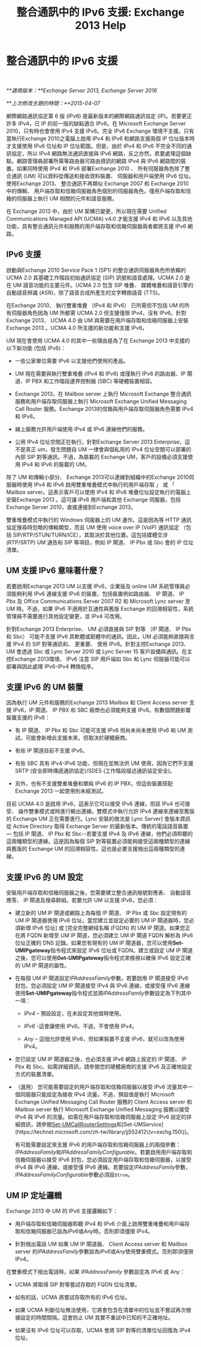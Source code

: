 ﻿---
title: '整合通訊中的 IPv6 支援: Exchange 2013 Help'
TOCTitle: 整合通訊中的 IPv6 支援
ms:assetid: 91242c85-ce4e-422a-954e-ab623d3d6939
ms:mtpsurl: https://technet.microsoft.com/zh-tw/library/JJ150536(v=EXCHG.150)
ms:contentKeyID: 50473733
ms.date: 05/21/2018
mtps_version: v=EXCHG.150
ms.translationtype: MT
---

# 整合通訊中的 IPv6 支援

 

_**適用版本：**Exchange Server 2013, Exchange Server 2016_

_**上次修改主題的時間：**2015-04-07_

網際網路通訊協定第 6 版 (IPv6) 是最新版本的網際網路通訊協定 (IP)。若要更正許多 IPv4，已 IP 的前一版的缺點適合 IPv6。在 Microsoft Exchange Server 2010，只有時也會使用 IPv4 支援 IPv6。完全 IPv6 Exchange 環境不支援。只有當執行Exchange 2010之電腦上啟用 IPv4 和 IPv6 和網路支援兩個 IP 位址版本時才支援使用 IPv6 位址和 IP 位址範圍。但是，由於 IPv4 和 IPv6 不完全不同的通訊協定，所以 IPv4 網路無法通訊直接與 IPv6 網路，反之亦然。若要處理這個缺點，網路管理員部署所需等路由器可路由資訊的網路 IPv4 與 IPv6 網路間的裝置。如果同時使用 IPv4 和 IPv6 部署Exchange 2010 、 所有伺服器角色除了整合通訊 (UM) 可以資料從傳送和接收資料裝置、 伺服器和用戶端使用 IPv6 位址。使用Exchange 2013、 整合通訊不再類似 Exchange 2007 和 Exchange 2010 中的傳輸、 用戶端存取和信箱伺服器角色個別的伺服器角色。僅用戶端存取和信箱的伺服器上執行 UM 相關的元件和語音服務。

在 Exchange 2013 中，由於 UM 架構已變更，所以現在需要 Unified Communications Managed API (UCMA) v4.0 才能支援 IPv4 和 IPv6 以及其他功能，具有整合通訊元件和服務的用戶端存取和信箱伺服器兩者都將支援 IPv6 網路。

## IPv6 支援

啟動與Exchange 2010 Service Pack 1 (SP1) 的整合通訊伺服器角色所依賴的 UCMA 2.0 其基礎工作階段初始通訊協定 (SIP) 訊號和語音處理。UCMA 2.0 是在 UM 語音功能的主要元件。UCMA 2.0 包含 SIP 堆疊、 媒體堆疊和語音引擎的自動語音辨識 (ASR)，除了語音合成所產生的文字轉換語音 (TTS)。

在Exchange 2010、 執行雙重堆疊 （IPv4 和 IPv6） 已所需但不包括 UM 的所有伺服器角色因為 UM 所都需 UCMA 2.0 但支援僅限 IPv4，沒有 IPv6。針對Exchange 2013、 UCMA 4.0 由 UM 與需要在用戶端存取和信箱伺服器上安裝Exchange 2013 。UCMA 4.0 所支援的新功能和支援 IPv6。

UM 現在會使用 UCMA 4.0 的其中一些理由是為了在 Exchange 2013 中支援的以下新功能 (包括 IPv6)：

  - 一些公家單位需要 IPv6 以支援他們使用的產品。

  - UM 現在需要與執行雙重堆疊 (IPv4 和 IPv6) 或僅執行 IPv6 的路由器、IP 閘道、IP PBX 和工作階段邊界控制器 (SBC) 等硬體裝置相容。

  - Exchange 2013，在 Mailbox server 上執行 Microsoft Exchange 整合通訊服務和用戶端存取伺服器上執行 Microsoft Exchange Unified Messaging Call Router 服務。Exchange 2013的信箱與用戶端存取伺服器角色需要 IPv4 和 IPv6。

  - 線上服務允許用戶端使用 IPv4 或 IPv6 連線他們的服務。

  - 公用 IPv4 位址空間正在執行。針對Exchange Server 2013 Enterprise，這不是真正 um，發生問題自 UM 一律會與個私用的 IPv4 位址空間可以部署的內部 SIP 對等通訊。不過，為裝載的 Exchange UM，客戶的設備必須支援使用 IPv4 和 IPv6 的裝載的 UM。

除了 UM 和傳輸小部分、 Exchange 2013可以連線到組織中的Exchange 2010伺服器時使用 IPv4 和 IPv6 啟用雙重堆疊模式中執行的用戶端存取 」 或 「 Mailbox server。這表示客戶可以使用 IPv4 和 IPv6 堆疊位址設定執行的電腦上安裝Exchange 2013 。這可讓 IPv6 用戶端和其他 Exchange 伺服器，包括Exchange Server 2010，直接連接到Exchange 2013。

雙重堆疊模式中執行的 Windows 伺服器上的 UM 運作。這是因為等 HTTP 通訊協定搜尋時忽略的傳輸類型，而且 UM 使用 voice over IP (VoIP) 通訊協定 （包括 SIP/RTP/STUN/TURN/ICE），其取決於其他位置。這包括媒體交涉 (RTP/SRTP) UM 通告和 SIP 等項目，例如 IP 閘道、 IP Pbx 或 Sbc 會的 IP 位址清單。

## UM 支援 IPv6 意味著什麼？

若要啟用Exchange 2013 UM 以支援 IPv6，企業版及 online UM 系統管理員必須能夠利用 IPv6 連線支援 IPv6 的裝置，包括裝置例如路由器、 IP 閘道、 IP Pbx 及 Office Communications Server 2007 R2 和 Microsoft Lync server 至 UM 時。不過，如果 IPv6 不適用於互通性與舊版 Exchange 的回溯相容性，系統管理員不需要進行其他設定變更，並 IPv4 可改用。

針對Exchange 2013 Enterprise、 UM 必須直接與 SIP 對等 （IP 閘道、 IP Pbx 和 Sbc） 可能不支援 IPv6 其軟體或韌體中的通訊。因此，UM 必須能夠直接與支援 IPv4 的 SIP 對等通訊和、 更重要、 使用 IPv6。針對主控Exchange 2013、 UM 會透過 Sbc 或 Lync Server 2010 或 Lync Server 15 客戶設備與通訊。在主控Exchange 2013環境、 IPv6 注意 SIP 用戶端如 Sbc 和 Lync 伺服器可能可以部署與因此處理 IPv6-IPv4 轉換程序。

## 支援 IPv6 的 UM 裝置

因為執行 UM 元件和服務的Exchange 2013 Mailbox 和 Client Access server 支援 IPv6，IP 閘道、 IP PBX 和 SBC 廠商也必須能夠支援 IPv6。有數個問題影響裝置支援的 IPv6：

  - 有 IP 閘道、 IP Pbx 和 Sbc 可能可支援 IPv6 但尚未尚未使用 IPv6 和 UM 測試。可能會新增此支援未來，但取決於硬體廠商。

  - 有些 IP 閘道目前不支援 IPv6。

  - 有些 SBC 具有 IPv4-IPv6 功能，但現在並無法供 UM 使用，因為它們不支援 SRTP (安全即時傳遞通訊協定)/SDES (工作階段描述通訊協定安全)。

  - 另外，也有不支援雙重堆疊和單純 IPv6 的 IP PBX，但這些裝置搭配 Exchange 2013 一起使用則未經測試。

目前 UCMA 4.0 是啟用 IPv6，這表示它可以接受 IPv6 連線，但該 IPv4 也可接受、 操作雙重模式或時進行輸出連線。雙模式中執行允許 IPv4 連線來連線至舊版的 Exchange UM 正在需要進行。Lync 安裝的做法是 Lync Server\] 會版本資訊從 Active Directory 取得 Exchange Server 的最新版本。傳統的電話語音裝置 — 包括 IP 閘道、 IP Pbx 和 Sbc--若要支援 IPv4 及 IPv6 連線，他們必須聆聽的這兩種類型的連線。這是因為每個 SIP 對等裝置必須能夠接受這兩種類型的連線與舊版的 Exchange UM 的回溯相容性。這也是必要支援撥出這兩種類型的連線。

## 支援 IPv6 的 UM 設定

安裝用戶端存取和信箱伺服器之後，您需要建立整合通訊撥號對應表、 自動語音應答、 IP 閘道及搜尋群組。若要允許 UM 以支援 IPv6，您必須：

  - 建立新的 UM IP 閘道或網路上為每個 IP 閘道、 IP Pbx 或 Sbc 設定現有的 UM IP 閘道器使用 IPv6 位址。當您建立並設定必要的 UM IP 閘道器時，您必須新增 IPv6 位址\] 或 \[完全完整網域名稱 (FQDN) 的 UM IP 閘道。如果您正在將 FQDN 新增至 UM IP 閘道，您必須建立 UM IP 閘道 FQDN 解析為 IPv6 位址正確的 DNS 記錄。如果您有現有的 UM IP 閘道器，您可以使用**Set-UMIPgateway**指令程式來設定 IPv6 位址或 FQDN。建立或設定 UM IP 閘道之後，您可以使用**Get-UMIPgateway**指令程式來檢視以確保 IPv6 設定正確的 UM IP 閘道的屬性。

  - 在每個 UM IP 閘道設定*IPAddressFamily*參數。若要啟用 IP 閘道接受 IPv6 封包，您必須設定 UM IP 閘道接受 IPv4 與 IPv6 連線，或接受僅 IPv6 連線使用**Set-UMIPgateway**指令程式並將*IPAddressFamily*參數設定為下列其中一項：
    
      - *IPv4* – 預設設定，在未設定其他值時使用。
    
      - *IPv6* -這會讓使用 IPv6。不過，不會使用 IPv4。
    
      - *Any* – 這個允許使用 IPv6，但如果裝置不支援 IPv6，就可以改為使用 IPv4。

  - 您已設定 UM IP 閘道器之後，也必須支援 IPv6 網路上設定的 IP 閘道、 IP Pbx 和 Sbc。如需詳細資訊，請參閱您的硬體廠商的支援 IPv6 及正確地設定方式的裝置清單。

  - （選用） 您可能需要設定的用戶端存取和信箱伺服器以接受 IPv6 流量其中一個伺服器只能設定為接收 IPv4 流量。不過，預設值是執行 Microsoft Exchange Unified Messaging Call Router 服務的 Client Access server 和 Mailbox server 執行 Microsoft Exchange Unified Messaging 服務以接受 IPv4 與 IPv6 的流量。如需在用戶端存取和信箱伺服器上設定 IPv6 設定的詳細資訊，請參閱[Set-UMCallRouterSettings](https://technet.microsoft.com/zh-tw/library/jj215758\(v=exchg.150\))和[Set-UMService](https://technet.microsoft.com/zh-tw/library/jj552412\(v=exchg.150\))。
    
    有可能需要設定來支援 IPv6 的用戶端存取和信箱伺服器上的兩個參數： *IPAddressFamily*和*IPAddressFamilyConfigurable*。若要啟用用戶端存取和信箱伺服器以接受 IPv6 封包，您必須設定用戶端存取和信箱伺服器，以接受 IPv4 與 IPv6 連線，或接受僅 IPv6 連線。若要設定*IPAddressFamily*參數， *IPAddressFamilyConfigurable*參數必須設`$true`。

## UM IP 定址邏輯

Exchange 2013 中 UM 的 IPv6 支援邏輯如下：

  - 用戶端存取和信箱伺服器聆聽 IPv4 和 IPv6 介面上啟用雙重堆疊和用戶端存取和信箱伺服器已設為*IPv6*或*Any*時。否則即須僅限 IPv4。

  - 針對撥出電話 UM 如果 UM IP 閘道器、 Client Access server 和 Mailbox server 的*IPAddressFamily*參數設為*IPv6*或*Any*使用雙重模式。否則即須僅限 IPv4。

在雙重模式下撥出電話時，如果 *IPAddressFamily* 參數設定為 *IPv6* 或 *Any*：

  - UCMA 將取得 SIP 對等嘗試存取的 FQDN 位址清單。

  - 如有的話，UCMA 將嘗試存取所有的 IPv6 位址。

  - 如果 UCMA 判斷位址無法使用，它將會包含在清單中的位址並不嘗試再次根據設定的時間間隔。這會防止 UM 其實不重試中已知的不正確地址。

  - 如果沒有 IPv6 位址可以存取，UCMA 會將 SIP 對等的清單位址回復為 IPv4 位址。

